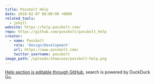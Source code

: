 ```yaml
---
title: Passbolt Help
date: 2018-02-07 08:00:00 +0000
related_tools:
  - jekyll
website: https://help.passbolt.com/
repo: https://github.com/passbolt/passbolt_help
creator:
  - name: Passbolt
    role: 'Design/Development'
    url: https://www.passbolt.com/
    twitter_username: passbolt
image_path: /uploads/showcase/passbolt-help.png
---
```


[Help section is editable through GitHub](https://medium.com/passbolt/help-me-jekyll-1ac075d75d28), search is powered by DuckDuck Go.
